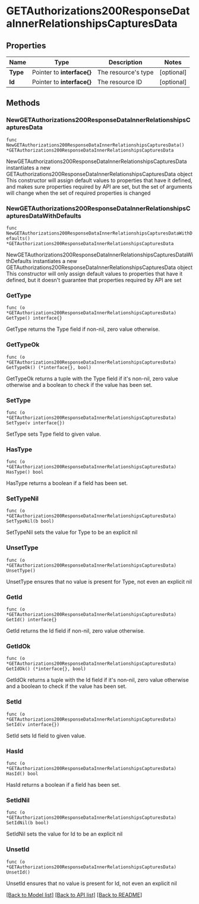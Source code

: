 # GETAuthorizations200ResponseDataInnerRelationshipsCapturesData

## Properties

Name | Type | Description | Notes
------------ | ------------- | ------------- | -------------
**Type** | Pointer to **interface{}** | The resource&#39;s type | [optional] 
**Id** | Pointer to **interface{}** | The resource ID | [optional] 

## Methods

### NewGETAuthorizations200ResponseDataInnerRelationshipsCapturesData

`func NewGETAuthorizations200ResponseDataInnerRelationshipsCapturesData() *GETAuthorizations200ResponseDataInnerRelationshipsCapturesData`

NewGETAuthorizations200ResponseDataInnerRelationshipsCapturesData instantiates a new GETAuthorizations200ResponseDataInnerRelationshipsCapturesData object
This constructor will assign default values to properties that have it defined,
and makes sure properties required by API are set, but the set of arguments
will change when the set of required properties is changed

### NewGETAuthorizations200ResponseDataInnerRelationshipsCapturesDataWithDefaults

`func NewGETAuthorizations200ResponseDataInnerRelationshipsCapturesDataWithDefaults() *GETAuthorizations200ResponseDataInnerRelationshipsCapturesData`

NewGETAuthorizations200ResponseDataInnerRelationshipsCapturesDataWithDefaults instantiates a new GETAuthorizations200ResponseDataInnerRelationshipsCapturesData object
This constructor will only assign default values to properties that have it defined,
but it doesn't guarantee that properties required by API are set

### GetType

`func (o *GETAuthorizations200ResponseDataInnerRelationshipsCapturesData) GetType() interface{}`

GetType returns the Type field if non-nil, zero value otherwise.

### GetTypeOk

`func (o *GETAuthorizations200ResponseDataInnerRelationshipsCapturesData) GetTypeOk() (*interface{}, bool)`

GetTypeOk returns a tuple with the Type field if it's non-nil, zero value otherwise
and a boolean to check if the value has been set.

### SetType

`func (o *GETAuthorizations200ResponseDataInnerRelationshipsCapturesData) SetType(v interface{})`

SetType sets Type field to given value.

### HasType

`func (o *GETAuthorizations200ResponseDataInnerRelationshipsCapturesData) HasType() bool`

HasType returns a boolean if a field has been set.

### SetTypeNil

`func (o *GETAuthorizations200ResponseDataInnerRelationshipsCapturesData) SetTypeNil(b bool)`

 SetTypeNil sets the value for Type to be an explicit nil

### UnsetType
`func (o *GETAuthorizations200ResponseDataInnerRelationshipsCapturesData) UnsetType()`

UnsetType ensures that no value is present for Type, not even an explicit nil
### GetId

`func (o *GETAuthorizations200ResponseDataInnerRelationshipsCapturesData) GetId() interface{}`

GetId returns the Id field if non-nil, zero value otherwise.

### GetIdOk

`func (o *GETAuthorizations200ResponseDataInnerRelationshipsCapturesData) GetIdOk() (*interface{}, bool)`

GetIdOk returns a tuple with the Id field if it's non-nil, zero value otherwise
and a boolean to check if the value has been set.

### SetId

`func (o *GETAuthorizations200ResponseDataInnerRelationshipsCapturesData) SetId(v interface{})`

SetId sets Id field to given value.

### HasId

`func (o *GETAuthorizations200ResponseDataInnerRelationshipsCapturesData) HasId() bool`

HasId returns a boolean if a field has been set.

### SetIdNil

`func (o *GETAuthorizations200ResponseDataInnerRelationshipsCapturesData) SetIdNil(b bool)`

 SetIdNil sets the value for Id to be an explicit nil

### UnsetId
`func (o *GETAuthorizations200ResponseDataInnerRelationshipsCapturesData) UnsetId()`

UnsetId ensures that no value is present for Id, not even an explicit nil

[[Back to Model list]](../README.md#documentation-for-models) [[Back to API list]](../README.md#documentation-for-api-endpoints) [[Back to README]](../README.md)


